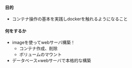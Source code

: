 #### 目的
- コンテナ操作の基本を実践しdockerを触れるようになること

#### 何をするか
- imageを使ってwebサーバ構築！
  - コンテナ作成、削除
  - ボリュームのマウント
- データベース×webサーバで本格的な構築

